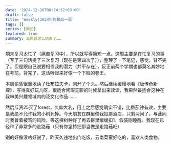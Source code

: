 ```yaml
---
date: '2024-12-30T00:24:32+08:00'
draft: false
title: 'Weekly|2024年的最后一周'
tags: []
series: [周记]
featured: true
summary: 真的就这么结束了……
---
```


期末复习太忙了（痛苦复习中），所以就写得简短一点。这周主要是在忙复习的事（写了三句话提了三次复习（现在是第四次了）），整理了一下笔记，感觉，背不完了。但是跟自己说要相信我的潜力（并不存在），反正前两个学期也都莫名其妙地在考前，背完了。这话听起来好像一个下贱的卷王。

本周偷感很重地读了杜布拉夫卡，刚开了个头。然后继续缓慢地看《唐传奇新探》，写得真好玩儿呀，很适合闲暇无聊的时候拿出来读读，我果然最适合这种在我审美兴趣领域内的泛文化作品……

然后斥资25买了forest，久仰大名，用上之后感觉确实不错，比番茄钟有效，主要是我绝不允许我的小树死掉。今天朋友在群里催我投票酒店，只剩两间了，与此同时我冒着被骂的风险，等这棵树种好了再去群里缓缓扣1，假装刚睡醒。我现在已经种了非常多的走路菇（只有你坚持把那当做是走路菇吧）

别的好像没啥好说了，昨天久违地出门吃饭，云南菜蛮好吃的，喜欢人类食物。